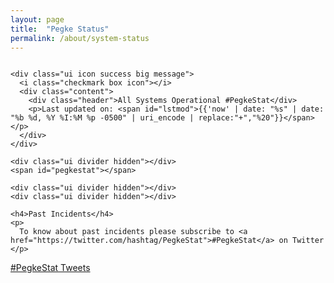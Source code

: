 ```yaml
---
layout: page
title:  "Pegke Status"
permalink: /about/system-status
---
```


<div class="ui grid stackable">

  <div class="column ten wide">

    <div class="ui icon success big message">
      <i class="checkmark box icon"></i>
      <div class="content">
        <div class="header">All Systems Operational #PegkeStat</div>
        <p>Last updated on: <span id="lstmod">{{'now' | date: "%s" | date: "%b %d, %Y %I:%M %p -0500" | uri_encode | replace:"+","%20"}}</span> </p>
      </div>
    </div>

    <div class="ui divider hidden"></div>
    <span id="pegkestat"></span>

    <div class="ui divider hidden"></div>
    <div class="ui divider hidden"></div>

    <h4>Past Incidents</h4>
    <p>
      To know about past incidents please subscribe to <a href="https://twitter.com/hashtag/PegkeStat">#PegkeStat</a> on Twitter
    </p>



  </div>

  <div class="column six wide">
    <a class="twitter-timeline" data-dnt="true" href="https://twitter.com/hashtag/PegkeStat" data-widget-id="682961542715813888">#PegkeStat Tweets</a> <script>!function(d,s,id){var js,fjs=d.getElementsByTagName(s)[0],p=/^http:/.test(d.location)?'http':'https';if(!d.getElementById(id)){js=d.createElement(s);js.id=id;js.src=p+"://platform.twitter.com/widgets.js";fjs.parentNode.insertBefore(js,fjs);}}(document,"script","twitter-wjs");</script>
  </div>

</div>
